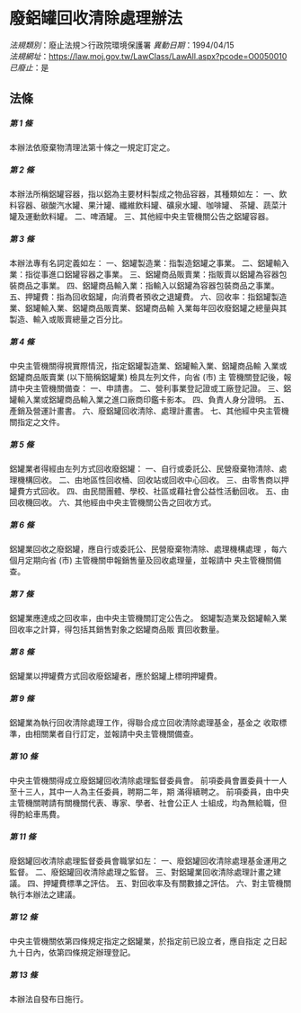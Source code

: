 # 廢鋁罐回收清除處理辦法

*法規類別*：廢止法規＞行政院環境保護署
*異動日期*：1994/04/15  
*法規網址*：https://law.moj.gov.tw/LawClass/LawAll.aspx?pcode=O0050010
*已廢止*：是


## 法條
##### 第 1 條
本辦法依廢棄物清理法第十條之一規定訂定之。

##### 第 2 條
本辦法所稱鋁罐容器，指以鋁為主要材料製成之物品容器，其種類如左：
一、飲料容器、碳酸汽水罐、果汁罐、纖維飲料罐、礦泉水罐、咖啡罐、
    茶罐、蔬菜汁罐及運動飲料罐。
二、啤酒罐。
三、其他經中央主管機關公告之鋁罐容器。


##### 第 3 條
本辦法專有名詞定義如左：
一、鋁罐製造業：指製造鋁罐之事業。
二、鋁罐輸入業：指從事進口鋁罐容器之事業。
三、鋁罐商品販賣業：指販賣以鋁罐為容器包裝商品之事業。
四、鋁罐商品輸入業：指輸入以鋁罐為容器包裝商品之事業。
五、押罐費：指為回收鋁罐，向消費者預收之退罐費。
六、回收率：指鋁罐製造業、鋁罐輸入業、鋁罐商品販賣業、鋁罐商品輸
    入業每年回收廢鋁罐之總量與其製造、輸入或販賣總量之百分比。


##### 第 4 條
中央主管機關得視實際情況，指定鋁罐製造業、鋁罐輸入業、鋁罐商品輸
入業或鋁罐商品販賣業 (以下簡稱鋁罐業) 檢具左列文件，向省 (市) 主
管機關登記後，報請中央主管機關備查：
一、申請書。
二、營利事業登記證或工廠登記證。
三、鋁罐輸入業或鋁罐商品輸入業之進口廠商印鑑卡影本。
四、負責人身分證明。
五、產銷及營運計畫書。
六、廢鋁罐回收清除、處理計畫書。
七、其他經中央主管機關指定之文件。


##### 第 5 條
鋁罐業者得經由左列方式回收廢鋁罐：
一、自行或委託公、民營廢棄物清除、處理機構回收。
二、由地區性回收桶、回收站或回收中心回收。
三、由零售商以押罐費方式回收。
四、由民間團體、學校、社區或藉社會公益性活動回收。
五、由回收機回收。
六、其他經由中央主管機關公告之回收方式。


##### 第 6 條
鋁罐業回收之廢鋁罐，應自行或委託公、民營廢棄物清除、處理機構處理
，每六個月定期向省 (市) 主管機關申報銷售量及回收處理量，並報請中
央主管機關備查。

##### 第 7 條
鋁罐業應達成之回收率，由中央主管機關訂定公告之。
鋁罐製造業及鋁罐輸入業回收率之計算，得包括其銷售對象之鋁罐商品販
賣回收數量。

##### 第 8 條
鋁罐業以押罐費方式回收廢鋁罐者，應於鋁罐上標明押罐費。

##### 第 9 條
鋁罐業為執行回收清除處理工作，得聯合成立回收清除處理基金，基金之
收取標準，由相關業者自行訂定，並報請中央主管機關備查。

##### 第 10 條
中央主管機關得成立廢鋁罐回收清除處理監督委員會。
前項委員會置委員十一人至十三人，其中一人為主任委員，聘期二年，期
滿得續聘之。
前項委員，由中央主管機關聘請有關機關代表、專家、學者、社會公正人
士組成，均為無給職，但得酌給車馬費。

##### 第 11 條
廢鋁罐回收清除處理監督委員會職掌如左：
一、廢鋁罐回收清除處理基金運用之監督。
二、廢鋁罐回收清除處理之監督。
三、對鋁罐業回收清除處理計畫之建議。
四、押罐費標準之評估。
五、對回收率及有關數據之評估。
六、對主管機關執行本辦法之建議。


##### 第 12 條
中央主管機關依第四條規定指定之鋁罐業，於指定前已設立者，應自指定
之日起九十日內，依第四條規定辦理登記。

##### 第 13 條
本辦法自發布日施行。


